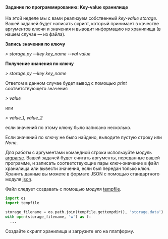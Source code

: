 #### Задание по программированию: Key-value хранилище ####

На этой неделе мы с вами реализуем собственный *key-value storage*. Вашей задачей будет написать скрипт, который принимает в качестве аргументов ключи и значения и выводит информацию из хранилища (в нашем случае — из файла).

**Запись значения по ключу**

*> storage.py --key key_name --val value*

**Получение значения по ключу**

*> storage.py --key key_name*

Ответом в данном случае будет вывод с помощью *print* соответствующего значения

*> value*

или

*> value_1, value_2*

если значений по этому ключу было записано несколько.

Если значений по ключу не было найдено, выводите пустую строку или *None*.

Для работы с аргументами командной строки используйте модуль [argparse](https://docs.python.org/3/howto/argparse.html). Вашей задачей будет считать аргументы, переданные вашей программе, и записать соответствующие пары ключ-значение в файл хранилища или вывести значения, если был передан только ключ. Хранить данные вы можете в формате JSON с помощью стандартного модуля [json](https://docs.python.org/3/library/json.html).

Файл следует создавать с помощью модуля [tempfile](https://docs.python.org/3/library/tempfile.html).
```python
import os
import tempfile

storage_filename = os.path.join(tempfile.gettempdir(), 'storage.data')
with open(storage_filename, 'w') as f:
  ...
```
Создайте скрипт хранилища и загрузите его на платформу.

